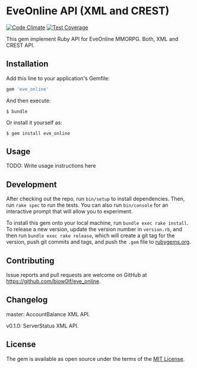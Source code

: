 # EveOnline API (XML and CREST)

[![Code Climate](https://codeclimate.com/github/biow0lf/eveonline/badges/gpa.svg)](https://codeclimate.com/github/biow0lf/eveonline)
[![Test Coverage](https://codeclimate.com/github/biow0lf/eveonline/badges/coverage.svg)](https://codeclimate.com/github/biow0lf/eveonline/coverage)

This gem implement Ruby API for EveOnline MMORPG. Both, XML and CREST API.

## Installation

Add this line to your application's Gemfile:

```ruby
gem 'eve_online'
```

And then execute:

    $ bundle

Or install it yourself as:

    $ gem install eve_online

## Usage

TODO: Write usage instructions here

## Development

After checking out the repo, run `bin/setup` to install dependencies. Then, run `rake spec` to run the tests. You can also run `bin/console` for an interactive prompt that will allow you to experiment.

To install this gem onto your local machine, run `bundle exec rake install`. To release a new version, update the version number in `version.rb`, and then run `bundle exec rake release`, which will create a git tag for the version, push git commits and tags, and push the `.gem` file to [rubygems.org](https://rubygems.org).

## Contributing

Issue reports and pull requests are welcome on GitHub at https://github.com/biow0lf/eve_online.

## Changelog

master: AccountBalance XML API.

v0.1.0: ServerStatus XML API.

## License

The gem is available as open source under the terms of the [MIT License](http://opensource.org/licenses/MIT).

